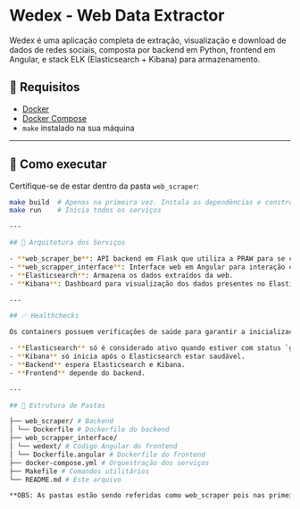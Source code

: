 # Wedex - Web Data Extractor

Wedex é uma aplicação completa de extração, visualização e download de dados de redes sociais, composta por backend em Python, frontend em Angular, e stack ELK (Elasticsearch + Kibana) para armazenamento.

## 🧰 Requisitos

- [Docker](https://www.docker.com/)
- [Docker Compose](https://docs.docker.com/compose/)
- `make` instalado na sua máquina

---

## 🚀 Como executar

Certifique-se de estar dentro da pasta `web_scraper`:

```bash
make build  # Apenas na primeira vez. Instala as dependências e constrói os containers
make run    # Inicia todos os serviços

---

## 🧱 Arquitetura dos Serviços

- **web_scraper_be**: API backend em Flask que utiliza a PRAW para se comunicar com a Reddit, extrai os dados e envia ao Elasticsearch.
- **web_scrapper_interface**: Interface web em Angular para interação com os dados extraídos.
- **Elasticsearch**: Armazena os dados extraídos da web.
- **Kibana**: Dashboard para visualização dos dados presentes no Elasticsearch.

---

## ✅ Healthchecks

Os containers possuem verificações de saúde para garantir a inicialização correta dos serviços:

- **Elasticsearch** só é considerado ativo quando estiver com status `green` ou `yellow`.
- **Kibana** só inicia após o Elasticsearch estar saudável.
- **Backend** espera Elasticsearch e Kibana.
- **Frontend** depende do backend.

---

## 📁 Estrutura de Pastas

├── web_scraper/ # Backend 
│ └── Dockerfile # Dockerfile do backend
├── web_scrapper_interface/
│ └── wedext/ # Código Angular do frontend
│ └── Dockerfile.angular # Dockerfile do frontend
├── docker-compose.yml # Orquestração dos serviços
├── Makefile # Comandos utilitários
└── README.md # Este arquivo

**OBS: As pastas estão sendo referidas como web_scraper pois nas primeiras versões esta nomenclatura foi utilizada, porém, a ferramenta está em processo de remodelação e transferência para outro diretório, onde os mesmos serão nomedados corretamente.**
